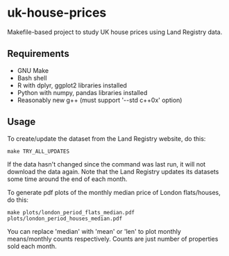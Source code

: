 # uk-house-prices
Makefile-based project to study UK house prices using Land Registry data.

## Requirements

- GNU Make
- Bash shell
- R with dplyr, ggplot2 libraries installed
- Python with numpy, pandas libraries installed
- Reasonably new g++ (must support '--std c++0x' option)

## Usage

To create/update the dataset from the Land Registry website, do this:

<code>make TRY_ALL_UPDATES</code>

If the data hasn't changed since the command was last run, it will not download the data again. Note that the Land Registry updates its datasets some time around the end of each month.

To generate pdf plots of the monthly median price of London flats/houses, do this:

<code>make plots/london_period_flats_median.pdf plots/london_period_houses_median.pdf</code>

You can replace 'median' with 'mean' or 'len' to plot monthly means/monthly counts respectively. Counts are just number of properties sold each month.
